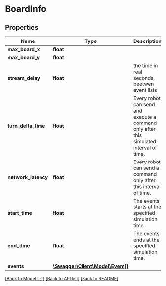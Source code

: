 # BoardInfo

## Properties
Name | Type | Description | Notes
------------ | ------------- | ------------- | -------------
**max_board_x** | **float** |  | [optional] 
**max_board_y** | **float** |  | [optional] 
**stream_delay** | **float** | the time in real seconds, beetwen event lists | [optional] 
**turn_delta_time** | **float** | Every robot can send and execute a command only after this simulated interval of time. | [optional] 
**network_latency** | **float** | Every robot can send a command only after this interval of time. | [optional] 
**start_time** | **float** | The events starts at the specified simulation time. | [optional] 
**end_time** | **float** | The events ends at the specified simulation time. | [optional] 
**events** | [**\Swagger\Client\Model\Event[]**](Event.md) |  | [optional] 

[[Back to Model list]](../README.md#documentation-for-models) [[Back to API list]](../README.md#documentation-for-api-endpoints) [[Back to README]](../README.md)


